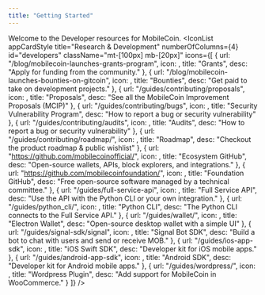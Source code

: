 ```yaml
---
title: "Getting Started"
---
```


Welcome to the Developer resources for MobileCoin. 
                <IconList appCardStyle title="Research & Development" numberOfColumns={4} id="developers" className="mt-[100px] mb-[20px]" icons={[
                    {
                        url: "/blog/mobilecoin-launches-grants-program",
                        icon: <FontAwesomeIcon icon={faLightbulb} />,
                        title: "Grants",
                        desc: "Apply for funding from the community."
                    },
                    {
                        url: "/blog/mobilecoin-launches-bounties-on-gitcoin",
                        icon: <FontAwesomeIcon icon={faDollarSign} />,
                        title: "Bounties",
                        desc: "Get paid to take on development projects."
                    },
                    {
                        url: "/guides/contributing/proposals",
                        icon: <FontAwesomeIcon icon={faCode} />,
                        title: "Proposals",
                        desc: "See all the MobileCoin Improvement Proposals (MCIP)"
                    },
                    {
                        url: "/guides/contributing/bugs",
                        icon: <FontAwesomeIcon icon={faBug} />,
                        title: "Security Vulnerability Program",
                        desc: "How to report a bug or security vulnerability"
                    },
                    {
                        url: "/guides/contributing/audits",
                        icon: <FontAwesomeIcon icon={faMagnifyingGlass} />,
                        title: "Audits",
                        desc: "How to report a bug or security vulnerability"
                    },
                    {
                        url: "/guides/contributing/roadmap/",
                        icon: <FontAwesomeIcon icon={faRoad} />,
                        title: "Roadmap",
                        desc: "Checkout the product roadmap & public wishlist"
                    },
                    {
                        url: "https://github.com/mobilecoinofficial/",
                        icon: <FontAwesomeIcon icon={faGithub} />,
                        title: "Ecosystem GitHub",
                        desc: "Open-source wallets, APIs, block explorers, and integrations."
                    },
                    {
                        url: "https://github.com/mobilecoinfoundation/",
                        icon: <FontAwesomeIcon icon={faGithub} />,
                        title: "Foundation GitHub",
                        desc: "Free open-source software managed by a technical committee."
                    },
                    {
                        url: "/guides/full-service-api",
                        icon: <FontAwesomeIcon icon={faPython} />,
                        title: "Full Service API",
                        desc: "Use the API with the Python CLI or your own integration."
                    },
                    {
                        url: "/guides/python_cli/",
                        icon: <FontAwesomeIcon icon={faPython} />,
                        title: "Python CLI",
                        desc: "The Python CLI connects to the Full Service API."
                    },
                    {
                        url: "/guides/wallet/",
                        icon: <FontAwesomeIcon icon={faWallet} />,
                        title: "Electron Wallet",
                        desc: "Open-source desktop wallet with a simple UI"
                    },
                    {
                        url: "/guides/signal-sdk/signal",
                        icon: <FontAwesomeIcon icon={faRobot} />,
                        title: "Signal Bot SDK",
                        desc: "Build a bot to chat with users and send or receive MOB."
                    },
                    {
                        url: "/guides/ios-app-sdk",
                        icon: <FontAwesomeIcon icon={faAppStoreIos} />,
                        title: "iOS Swift SDK",
                        desc: "Developer kit for iOS mobile apps."
                    },
                    {
                        url: "/guides/android-app-sdk",
                        icon: <FontAwesomeIcon icon={faAndroid} />,
                        title: "Android SDK",
                        desc: "Developer kit for Android mobile apps."
                    },
                    {
                        url: "/guides/wordpress/",
                        icon: <FontAwesomeIcon icon={faWordpress} />,
                        title: "Wordpress Plugin",
                        desc: "Add support for MobileCoin in WooCommerce."
                    }
                ]} />
